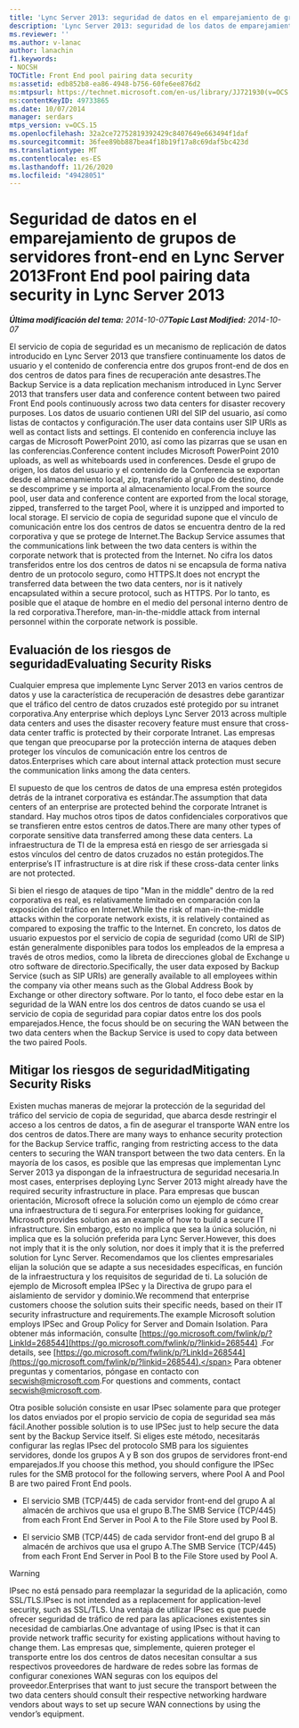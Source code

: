 ```yaml
---
title: 'Lync Server 2013: seguridad de datos en el emparejamiento de grupos de servidores front-end'
description: 'Lync Server 2013: seguridad de los datos de emparejamiento de grupo de servidores front-end.'
ms.reviewer: ''
ms.author: v-lanac
author: lanachin
f1.keywords:
- NOCSH
TOCTitle: Front End pool pairing data security
ms:assetid: edb852b8-ea86-4948-b756-60fe6ee876d2
ms:mtpsurl: https://technet.microsoft.com/en-us/library/JJ721930(v=OCS.15)
ms:contentKeyID: 49733865
ms.date: 10/07/2014
manager: serdars
mtps_version: v=OCS.15
ms.openlocfilehash: 32a2ce72752819392429c8407649e663494f1daf
ms.sourcegitcommit: 36fee89bb887bea4f18b19f17a8c69daf5bc423d
ms.translationtype: MT
ms.contentlocale: es-ES
ms.lasthandoff: 11/26/2020
ms.locfileid: "49428051"
---
```

# <a name="front-end-pool-pairing-data-security-in-lync-server-2013"></a><span data-ttu-id="a6b2b-103">Seguridad de datos en el emparejamiento de grupos de servidores front-end en Lync Server 2013</span><span class="sxs-lookup"><span data-stu-id="a6b2b-103">Front End pool pairing data security in Lync Server 2013</span></span>

<div data-xmlns="http://www.w3.org/1999/xhtml">

<div class="topic" data-xmlns="http://www.w3.org/1999/xhtml" data-msxsl="urn:schemas-microsoft-com:xslt" data-cs="https://msdn.microsoft.com/">

<div data-asp="https://msdn2.microsoft.com/asp">



</div>

<div id="mainSection">

<div id="mainBody"><span data-ttu-id="a6b2b-104">

<span> </span></span><span class="sxs-lookup"><span data-stu-id="a6b2b-104">

<span> </span></span></span>

<span data-ttu-id="a6b2b-105">_**Última modificación del tema:** 2014-10-07_</span><span class="sxs-lookup"><span data-stu-id="a6b2b-105">_**Topic Last Modified:** 2014-10-07_</span></span>

<span data-ttu-id="a6b2b-106">El servicio de copia de seguridad es un mecanismo de replicación de datos introducido en Lync Server 2013 que transfiere continuamente los datos de usuario y el contenido de conferencia entre dos grupos front-end de dos en dos centros de datos para fines de recuperación ante desastres.</span><span class="sxs-lookup"><span data-stu-id="a6b2b-106">The Backup Service is a data replication mechanism introduced in Lync Server 2013 that transfers user data and conference content between two paired Front End pools continuously across two data centers for disaster recovery purposes.</span></span> <span data-ttu-id="a6b2b-107">Los datos de usuario contienen URI del SIP del usuario, así como listas de contactos y configuración.</span><span class="sxs-lookup"><span data-stu-id="a6b2b-107">The user data contains user SIP URIs as well as contact lists and settings.</span></span> <span data-ttu-id="a6b2b-108">El contenido en conferencia incluye las cargas de Microsoft PowerPoint 2010, así como las pizarras que se usan en las conferencias.</span><span class="sxs-lookup"><span data-stu-id="a6b2b-108">Conference content includes Microsoft PowerPoint 2010 uploads, as well as whiteboards used in conferences.</span></span> <span data-ttu-id="a6b2b-109">Desde el grupo de origen, los datos del usuario y el contenido de la Conferencia se exportan desde el almacenamiento local, zip, transferido al grupo de destino, donde se descomprime y se importa al almacenamiento local.</span><span class="sxs-lookup"><span data-stu-id="a6b2b-109">From the source pool, user data and conference content are exported from the local storage, zipped, transferred to the target Pool, where it is unzipped and imported to local storage.</span></span> <span data-ttu-id="a6b2b-110">El servicio de copia de seguridad supone que el vínculo de comunicación entre los dos centros de datos se encuentra dentro de la red corporativa y que se protege de Internet.</span><span class="sxs-lookup"><span data-stu-id="a6b2b-110">The Backup Service assumes that the communications link between the two data centers is within the corporate network that is protected from the Internet.</span></span> <span data-ttu-id="a6b2b-111">No cifra los datos transferidos entre los dos centros de datos ni se encapsula de forma nativa dentro de un protocolo seguro, como HTTPS.</span><span class="sxs-lookup"><span data-stu-id="a6b2b-111">It does not encrypt the transferred data between the two data centers, nor is it natively encapsulated within a secure protocol, such as HTTPS.</span></span> <span data-ttu-id="a6b2b-112">Por lo tanto, es posible que el ataque de hombre en el medio del personal interno dentro de la red corporativa.</span><span class="sxs-lookup"><span data-stu-id="a6b2b-112">Therefore, man-in-the-middle attack from internal personnel within the corporate network is possible.</span></span>

<div>

## <a name="evaluating-security-risks"></a><span data-ttu-id="a6b2b-113">Evaluación de los riesgos de seguridad</span><span class="sxs-lookup"><span data-stu-id="a6b2b-113">Evaluating Security Risks</span></span>

<span data-ttu-id="a6b2b-114">Cualquier empresa que implemente Lync Server 2013 en varios centros de datos y use la característica de recuperación de desastres debe garantizar que el tráfico del centro de datos cruzados esté protegido por su intranet corporativa.</span><span class="sxs-lookup"><span data-stu-id="a6b2b-114">Any enterprise which deploys Lync Server 2013 across multiple data centers and uses the disaster recovery feature must ensure that cross-data center traffic is protected by their corporate Intranet.</span></span> <span data-ttu-id="a6b2b-115">Las empresas que tengan que preocuparse por la protección interna de ataques deben proteger los vínculos de comunicación entre los centros de datos.</span><span class="sxs-lookup"><span data-stu-id="a6b2b-115">Enterprises which care about internal attack protection must secure the communication links among the data centers.</span></span>

<span data-ttu-id="a6b2b-116">El supuesto de que los centros de datos de una empresa estén protegidos detrás de la intranet corporativa es estándar.</span><span class="sxs-lookup"><span data-stu-id="a6b2b-116">The assumption that data centers of an enterprise are protected behind the corporate Intranet is standard.</span></span> <span data-ttu-id="a6b2b-117">Hay muchos otros tipos de datos confidenciales corporativos que se transfieren entre estos centros de datos.</span><span class="sxs-lookup"><span data-stu-id="a6b2b-117">There are many other types of corporate sensitive data transferred among these data centers.</span></span> <span data-ttu-id="a6b2b-118">La infraestructura de TI de la empresa está en riesgo de ser arriesgada si estos vínculos del centro de datos cruzados no están protegidos.</span><span class="sxs-lookup"><span data-stu-id="a6b2b-118">The enterprise’s IT infrastructure is at dire risk if these cross-data center links are not protected.</span></span>

<span data-ttu-id="a6b2b-119">Si bien el riesgo de ataques de tipo "Man in the middle" dentro de la red corporativa es real, es relativamente limitado en comparación con la exposición del tráfico en Internet.</span><span class="sxs-lookup"><span data-stu-id="a6b2b-119">While the risk of man-in-the-middle attacks within the corporate network exists, it is relatively contained as compared to exposing the traffic to the Internet.</span></span> <span data-ttu-id="a6b2b-120">En concreto, los datos de usuario expuestos por el servicio de copia de seguridad (como URI de SIP) están generalmente disponibles para todos los empleados de la empresa a través de otros medios, como la libreta de direcciones global de Exchange u otro software de directorio.</span><span class="sxs-lookup"><span data-stu-id="a6b2b-120">Specifically, the user data exposed by Backup Service (such as SIP URIs) are generally available to all employees within the company via other means such as the Global Address Book by Exchange or other directory software.</span></span> <span data-ttu-id="a6b2b-121">Por lo tanto, el foco debe estar en la seguridad de la WAN entre los dos centros de datos cuando se usa el servicio de copia de seguridad para copiar datos entre los dos pools emparejados.</span><span class="sxs-lookup"><span data-stu-id="a6b2b-121">Hence, the focus should be on securing the WAN between the two data centers when the Backup Service is used to copy data between the two paired Pools.</span></span>

</div>

<div>

## <a name="mitigating-security-risks"></a><span data-ttu-id="a6b2b-122">Mitigar los riesgos de seguridad</span><span class="sxs-lookup"><span data-stu-id="a6b2b-122">Mitigating Security Risks</span></span>

<span data-ttu-id="a6b2b-123">Existen muchas maneras de mejorar la protección de la seguridad del tráfico del servicio de copia de seguridad, que abarca desde restringir el acceso a los centros de datos, a fin de asegurar el transporte WAN entre los dos centros de datos.</span><span class="sxs-lookup"><span data-stu-id="a6b2b-123">There are many ways to enhance security protection for the Backup Service traffic, ranging from restricting access to the data centers to securing the WAN transport between the two data centers.</span></span> <span data-ttu-id="a6b2b-124">En la mayoría de los casos, es posible que las empresas que implementan Lync Server 2013 ya dispongan de la infraestructura de seguridad necesaria.</span><span class="sxs-lookup"><span data-stu-id="a6b2b-124">In most cases, enterprises deploying Lync Server 2013 might already have the required security infrastructure in place.</span></span> <span data-ttu-id="a6b2b-125">Para empresas que buscan orientación, Microsoft ofrece la solución como un ejemplo de cómo crear una infraestructura de ti segura.</span><span class="sxs-lookup"><span data-stu-id="a6b2b-125">For enterprises looking for guidance, Microsoft provides solution as an example of how to build a secure IT infrastructure.</span></span> <span data-ttu-id="a6b2b-126">Sin embargo, esto no implica que sea la única solución, ni implica que es la solución preferida para Lync Server.</span><span class="sxs-lookup"><span data-stu-id="a6b2b-126">However, this does not imply that it is the only solution, nor does it imply that it is the preferred solution for Lync Server.</span></span> <span data-ttu-id="a6b2b-127">Recomendamos que los clientes empresariales elijan la solución que se adapte a sus necesidades específicas, en función de la infraestructura y los requisitos de seguridad de ti. La solución de ejemplo de Microsoft emplea IPSec y la Directiva de grupo para el aislamiento de servidor y dominio.</span><span class="sxs-lookup"><span data-stu-id="a6b2b-127">We recommend that enterprise customers choose the solution suits their specific needs, based on their IT security infrastructure and requirements.The example Microsoft solution employs IPSec and Group Policy for Server and Domain Isolation.</span></span> <span data-ttu-id="a6b2b-128">Para obtener más información, consulte [https://go.microsoft.com/fwlink/p/?LinkId=268544](https://go.microsoft.com/fwlink/p/?linkid=268544) .</span><span class="sxs-lookup"><span data-stu-id="a6b2b-128">For details, see [https://go.microsoft.com/fwlink/p/?LinkId=268544](https://go.microsoft.com/fwlink/p/?linkid=268544).</span></span> <span data-ttu-id="a6b2b-129">Para obtener preguntas y comentarios, póngase en contacto con secwish@microsoft.com.</span><span class="sxs-lookup"><span data-stu-id="a6b2b-129">For questions and comments, contact secwish@microsoft.com.</span></span>

<span data-ttu-id="a6b2b-130">Otra posible solución consiste en usar IPsec solamente para que proteger los datos enviados por el propio servicio de copia de seguridad sea más fácil.</span><span class="sxs-lookup"><span data-stu-id="a6b2b-130">Another possible solution is to use IPSec just to help secure the data sent by the Backup Service itself.</span></span> <span data-ttu-id="a6b2b-131">Si eliges este método, necesitarás configurar las reglas IPsec del protocolo SMB para los siguientes servidores, donde los grupos A y B son dos grupos de servidores front-end emparejados.</span><span class="sxs-lookup"><span data-stu-id="a6b2b-131">If you choose this method, you should configure the IPSec rules for the SMB protocol for the following servers, where Pool A and Pool B are two paired Front End pools.</span></span>

  - <span data-ttu-id="a6b2b-132">El servicio SMB (TCP/445) de cada servidor front-end del grupo A al almacén de archivos que usa el grupo B.</span><span class="sxs-lookup"><span data-stu-id="a6b2b-132">The SMB Service (TCP/445) from each Front End Server in Pool A to the File Store used by Pool B.</span></span>

  - <span data-ttu-id="a6b2b-133">El servicio SMB (TCP/445) de cada servidor front-end del grupo B al almacén de archivos que usa el grupo A.</span><span class="sxs-lookup"><span data-stu-id="a6b2b-133">The SMB Service (TCP/445) from each Front End Server in Pool B to the File Store used by Pool A.</span></span>

<div>


> [!WARNING]  
> <span data-ttu-id="a6b2b-134">IPsec no está pensado para reemplazar la seguridad de la aplicación, como SSL/TLS.</span><span class="sxs-lookup"><span data-stu-id="a6b2b-134">IPsec is not intended as a replacement for application-level security, such as SSL/TLS.</span></span> <span data-ttu-id="a6b2b-135">Una ventaja de utilizar IPsec es que puede ofrecer seguridad de tráfico de red para las aplicaciones existentes sin necesidad de cambiarlas.</span><span class="sxs-lookup"><span data-stu-id="a6b2b-135">One advantage of using IPsec is that it can provide network traffic security for existing applications without having to change them.</span></span> <span data-ttu-id="a6b2b-136">Las empresas que, simplemente, quieren proteger el transporte entre los dos centros de datos necesitan consultar a sus respectivos proveedores de hardware de redes sobre las formas de configurar conexiones WAN seguras con los equipos del proveedor.</span><span class="sxs-lookup"><span data-stu-id="a6b2b-136">Enterprises that want to just secure the transport between the two data centers should consult their respective networking hardware vendors about ways to set up secure WAN connections by using the vendor’s equipment.</span></span>



<span data-ttu-id="a6b2b-137"></div>

</div>

</div>

<span> </span>

</div>

</div>

</span><span class="sxs-lookup"><span data-stu-id="a6b2b-137"></div>

</div>

</div>

<span> </span>

</div>

</div>

</span></span></div>

